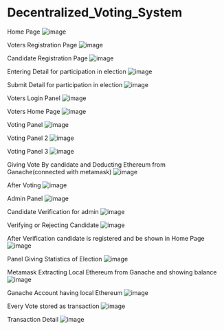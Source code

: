 # Decentralized_Voting_System

Home Page
![image](https://user-images.githubusercontent.com/79889734/235902375-91f2b663-5346-416c-8de7-9ea0edfc03a5.png)





Voters Registration Page
![image](https://user-images.githubusercontent.com/79889734/235902527-5b19d261-7fe0-48b8-9359-f4831316ecc6.png)



Candidate Registration Page
![image](https://user-images.githubusercontent.com/79889734/235902565-94601ffc-5cc1-4f34-be90-8df079731815.png)



Entering Detail for participation in election 
![image](https://user-images.githubusercontent.com/79889734/235902624-43700a37-79df-476f-b1ba-1565bf839c5f.png)


Submit Detail for participation in election
![image](https://user-images.githubusercontent.com/79889734/235902682-dcf65fe6-05dd-4060-bd5b-19e6fe92ec39.png)
 


Voters Login Panel
![image](https://user-images.githubusercontent.com/79889734/235902729-ba7b0ce6-808c-4dac-a786-264db413544d.png)




Voters Home Page
![image](https://user-images.githubusercontent.com/79889734/235902785-5ed754a9-3ada-4daf-a28d-8fcf3ee91a83.png)




Voting Panel
![image](https://user-images.githubusercontent.com/79889734/235902843-c22bd910-da04-477b-82df-459eb776e4f5.png)



Voting Panel 2
![image](https://user-images.githubusercontent.com/79889734/235902885-bd3c313d-5d1b-444f-b6c5-3683b3db595f.png)



Voting Panel 3
![image](https://user-images.githubusercontent.com/79889734/235902939-b668ba71-f3b0-4aa0-acba-3dc2be2a8d6d.png)



Giving Vote By candidate and Deducting Ethereum from    Ganache(connected with metamask)
![image](https://user-images.githubusercontent.com/79889734/235902986-e6870aa6-534a-4484-846b-63a170cf997b.png)




After Voting 
![image](https://user-images.githubusercontent.com/79889734/235903071-057c4d74-ad36-4c4e-aa4a-db1980455b19.png)



Admin Panel
![image](https://user-images.githubusercontent.com/79889734/235903128-833506ea-f071-487c-8079-001c38563a88.png)



Candidate Verification for admin
![image](https://user-images.githubusercontent.com/79889734/235903182-de3ec7cd-f214-46d5-8f7a-d6468686b9af.png)



Verifying or Rejecting Candidate
![image](https://user-images.githubusercontent.com/79889734/235903238-c4b051f2-1959-46a4-8f18-ad2e033a42eb.png)



After Verification candidate is registered and be shown in Home Page
![image](https://user-images.githubusercontent.com/79889734/235903289-279be38b-959b-4764-ab9a-c99c366c70c0.png)




Panel Giving Statistics of Election 
![image](https://user-images.githubusercontent.com/79889734/235903329-8d55c24f-9167-4bab-8fc0-d4ce6ab9e601.png)



Metamask Extracting Local Ethereum from Ganache and showing balance
![image](https://user-images.githubusercontent.com/79889734/235903383-9e0ebf25-ff5d-401f-a5ac-90b7763ed504.png)




 Ganache Account having local Ethereum
![image](https://user-images.githubusercontent.com/79889734/235903494-33510239-8c88-4640-8e17-46001fc65018.png)



Every Vote stored as transaction
![image](https://user-images.githubusercontent.com/79889734/235903585-fb342d40-82e0-4774-a6fc-93b38dbdead2.png)




Transaction Detail
![image](https://user-images.githubusercontent.com/79889734/235903664-1d083c86-52a3-4b10-8726-0c976b0b49b5.png)














